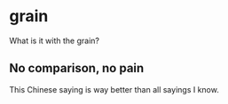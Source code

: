 # grain
What is it with the grain?

## No comparison, no pain 
This Chinese saying is way better than all sayings I know. 
